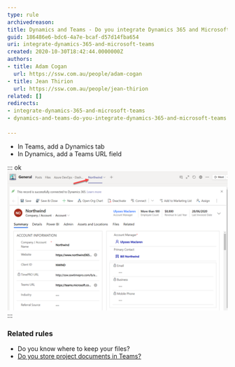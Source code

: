 ```yaml
---
type: rule
archivedreason: 
title: Dynamics and Teams - Do you integrate Dynamics 365 and Microsoft Teams?
guid: 186486e6-bdc6-4a7e-bcaf-d57d14fba654
uri: integrate-dynamics-365-and-microsoft-teams
created: 2020-10-30T18:42:44.0000000Z
authors:
- title: Adam Cogan
  url: https://ssw.com.au/people/adam-cogan
- title: Jean Thirion
  url: https://ssw.com.au/people/jean-thirion
related: []
redirects:
- integrate-dynamics-365-and-microsoft-teams
- dynamics-and-teams-do-you-integrate-dynamics-365-and-microsoft-teams

---
```


* In Teams, add a Dynamics tab
* In Dynamics, add a Teams URL field


<!--endintro-->


::: ok  
![Figure: Dynamics 365 tab in MS Teams (also showing the Teams URL field, two birds in one stone)](integration-teams-365.png)  
:::

### Related rules



* Do you know where to keep your files?
* [Do you store project documents in Teams?](/the-best-place-to-store-documents-and-share-them)
